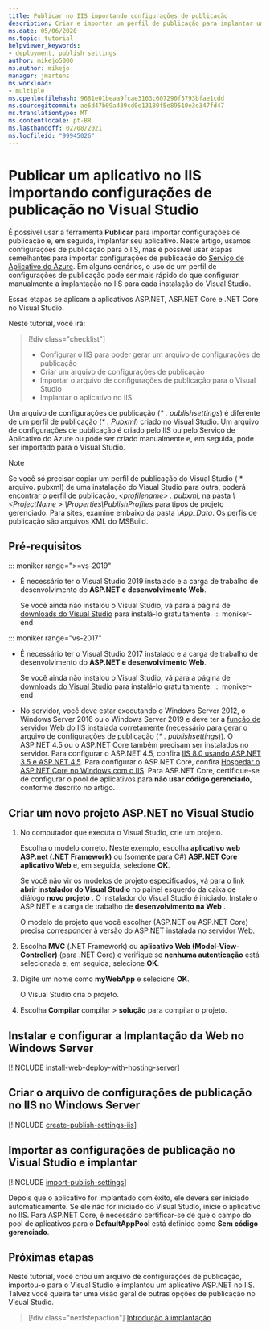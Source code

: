 ```yaml
---
title: Publicar no IIS importando configurações de publicação
description: Criar e importar um perfil de publicação para implantar um aplicativo no IIS por meio do Visual Studio
ms.date: 05/06/2020
ms.topic: tutorial
helpviewer_keywords:
- deployment, publish settings
author: mikejo5000
ms.author: mikejo
manager: jmartens
ms.workload:
- multiple
ms.openlocfilehash: 9681e01beaa9fcae3163c607290f5793bfae1cdd
ms.sourcegitcommit: ae6d47b09a439cd0e13180f5e89510e3e347fd47
ms.translationtype: MT
ms.contentlocale: pt-BR
ms.lasthandoff: 02/08/2021
ms.locfileid: "99945026"
---
```

# <a name="publish-an-application-to-iis-by-importing-publish-settings-in-visual-studio"></a>Publicar um aplicativo no IIS importando configurações de publicação no Visual Studio

É possível usar a ferramenta **Publicar** para importar configurações de publicação e, em seguida, implantar seu aplicativo. Neste artigo, usamos configurações de publicação para o IIS, mas é possível usar etapas semelhantes para importar configurações de publicação do [Serviço de Aplicativo do Azure](../deployment/tutorial-import-publish-settings-azure.md). Em alguns cenários, o uso de um perfil de configurações de publicação pode ser mais rápido do que configurar manualmente a implantação no IIS para cada instalação do Visual Studio.

Essas etapas se aplicam a aplicativos ASP.NET, ASP.NET Core e .NET Core no Visual Studio.

Neste tutorial, você irá:

> [!div class="checklist"]
> * Configurar o IIS para poder gerar um arquivo de configurações de publicação
> * Criar um arquivo de configurações de publicação
> * Importar o arquivo de configurações de publicação para o Visual Studio
> * Implantar o aplicativo no IIS

Um arquivo de configurações de publicação (*\* . publishsettings*) é diferente de um perfil de publicação (*\* . Pubxml*) criado no Visual Studio. Um arquivo de configurações de publicação é criado pelo IIS ou pelo Serviço de Aplicativo do Azure ou pode ser criado manualmente e, em seguida, pode ser importado para o Visual Studio.

> [!NOTE]
> Se você só precisar copiar um perfil de publicação do Visual Studio ( \* arquivo. pubxml) de uma instalação do Visual Studio para outra, poderá encontrar o perfil de publicação, *\<profilename\> . pubxml*, na pasta *\\<ProjectName \> \Properties\PublishProfiles* para tipos de projeto gerenciado. Para sites, examine embaixo da pasta *\App_Data*. Os perfis de publicação são arquivos XML do MSBuild.

## <a name="prerequisites"></a>Pré-requisitos

::: moniker range=">=vs-2019"

* É necessário ter o Visual Studio 2019 instalado e a carga de trabalho de desenvolvimento do **ASP.NET e desenvolvimento Web**.

    Se você ainda não instalou o Visual Studio, vá para a página de [downloads do Visual Studio](https://visualstudio.microsoft.com/downloads/) para instalá-lo gratuitamente.
::: moniker-end

::: moniker range="vs-2017"

* É necessário ter o Visual Studio 2017 instalado e a carga de trabalho de desenvolvimento do **ASP.NET e desenvolvimento Web**.

    Se você ainda não instalou o Visual Studio, vá para a página de [downloads do Visual Studio](https://visualstudio.microsoft.com/downloads/) para instalá-lo gratuitamente.
::: moniker-end

* No servidor, você deve estar executando o Windows Server 2012, o Windows Server 2016 ou o Windows Server 2019 e deve ter a [função de servidor Web do IIS](/iis/get-started/whats-new-in-iis-8/iis-80-using-aspnet-35-and-aspnet-45) instalada corretamente (necessário para gerar o arquivo de configurações de publicação (*\* . publishsettings*)). O ASP.NET 4.5 ou o ASP.NET Core também precisam ser instalados no servidor. Para configurar o ASP.NET 4.5, confira [IIS 8.0 usando ASP.NET 3.5 e ASP.NET 4.5](/iis/get-started/whats-new-in-iis-8/iis-80-using-aspnet-35-and-aspnet-45). Para configurar o ASP.NET Core, confira [Hospedar o ASP.NET Core no Windows com o IIS](/aspnet/core/publishing/iis?tabs=aspnetcore2x#iis-configuration). Para ASP.NET Core, certifique-se de configurar o pool de aplicativos para **não usar código gerenciado**, conforme descrito no artigo.

## <a name="create-a-new-aspnet-project-in-visual-studio"></a>Criar um novo projeto ASP.NET no Visual Studio

1. No computador que executa o Visual Studio, crie um projeto.

    Escolha o modelo correto. Neste exemplo, escolha **aplicativo web ASP.net (.NET Framework)** ou (somente para C#) **ASP.NET Core aplicativo Web** e, em seguida, selecione **OK**.

    Se você não vir os modelos de projeto especificados, vá para o link **abrir instalador do Visual Studio** no painel esquerdo da caixa de diálogo **novo projeto** . O Instalador do Visual Studio é iniciado. Instale o ASP.NET e a carga de trabalho de **desenvolvimento na Web** .

    O modelo de projeto que você escolher (ASP.NET ou ASP.NET Core) precisa corresponder à versão do ASP.NET instalada no servidor Web.

1. Escolha **MVC** (.NET Framework) ou **aplicativo Web (Model-View-Controller)** (para .NET Core) e verifique se **nenhuma autenticação** está selecionada e, em seguida, selecione **OK**.

1. Digite um nome como **myWebApp** e selecione **OK**.

    O Visual Studio cria o projeto.

1. Escolha **Compilar** compilar  >  **solução** para compilar o projeto.

## <a name="install-and-configure-web-deploy-on-windows-server"></a>Instalar e configurar a Implantação da Web no Windows Server

[!INCLUDE [install-web-deploy-with-hosting-server](../deployment/includes/install-web-deploy-with-hosting-server.md)]

## <a name="create-the-publish-settings-file-in-iis-on-windows-server"></a>Criar o arquivo de configurações de publicação no IIS no Windows Server

[!INCLUDE [create-publish-settings-iis](../deployment/includes/create-publish-settings-iis.md)]

## <a name="import-the-publish-settings-in-visual-studio-and-deploy"></a>Importar as configurações de publicação no Visual Studio e implantar

[!INCLUDE [import-publish-settings](../deployment/includes/import-publish-settings-vs.md)]

Depois que o aplicativo for implantado com êxito, ele deverá ser iniciado automaticamente. Se ele não for iniciado do Visual Studio, inicie o aplicativo no IIS. Para ASP.NET Core, é necessário certificar-se de que o campo do pool de aplicativos para o **DefaultAppPool** está definido como **Sem código gerenciado**.

## <a name="next-steps"></a>Próximas etapas

Neste tutorial, você criou um arquivo de configurações de publicação, importou-o para o Visual Studio e implantou um aplicativo ASP.NET no IIS. Talvez você queira ter uma visão geral de outras opções de publicação no Visual Studio.

> [!div class="nextstepaction"]
> [Introdução à implantação](../deployment/deploying-applications-services-and-components.md)
